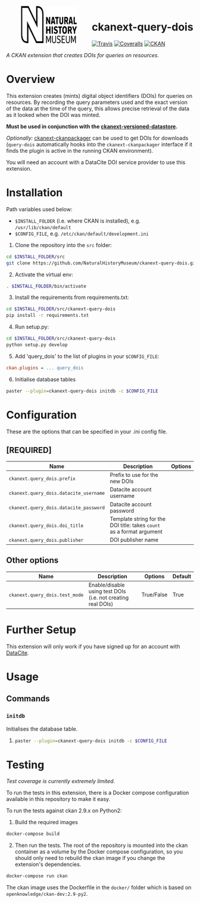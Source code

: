 <img src=".github/nhm-logo.svg" align="left" width="150px" height="100px" hspace="40"/>

# ckanext-query-dois

[![Travis](https://img.shields.io/travis/NaturalHistoryMuseum/ckanext-query-dois/master.svg?style=flat-square)](https://travis-ci.org/NaturalHistoryMuseum/ckanext-query-dois)
[![Coveralls](https://img.shields.io/coveralls/github/NaturalHistoryMuseum/ckanext-query-dois/master.svg?style=flat-square)](https://coveralls.io/github/NaturalHistoryMuseum/ckanext-query-dois)
[![CKAN](https://img.shields.io/badge/ckan-2.9.1-orange.svg?style=flat-square)](https://github.com/ckan/ckan)

_A CKAN extension that creates DOIs for queries on resources._


# Overview

This extension creates (mints) digital object identifiers (DOIs) for queries on resources. By recording the query parameters used and the exact version of the data at the time of the query, this allows precise retrieval of the data as it looked when the DOI was minted.

**Must be used in conjunction with the [ckanext-versioned-datastore](https://github.com/NaturalHistoryMuseum/ckanext-versioned-datastore).**

_Optionally:_ [ckanext-ckanpackager](https://github.com/NaturalHistoryMuseum/ckanext-ckanpackager) can be used to get DOIs for downloads (`query-dois` automatically hooks into the `ckanext-ckanpackager` interface if it finds the plugin is active in the running CKAN environment).

You will need an account with a DataCite DOI service provider to use this extension.


# Installation

Path variables used below:
- `$INSTALL_FOLDER` (i.e. where CKAN is installed), e.g. `/usr/lib/ckan/default`
- `$CONFIG_FILE`, e.g. `/etc/ckan/default/development.ini`

1. Clone the repository into the `src` folder:

  ```bash
  cd $INSTALL_FOLDER/src
  git clone https://github.com/NaturalHistoryMuseum/ckanext-query-dois.git
  ```

2. Activate the virtual env:

  ```bash
  . $INSTALL_FOLDER/bin/activate
  ```

3. Install the requirements from requirements.txt:

  ```bash
  cd $INSTALL_FOLDER/src/ckanext-query-dois
  pip install -r requirements.txt
  ```

4. Run setup.py:

  ```bash
  cd $INSTALL_FOLDER/src/ckanext-query-dois
  python setup.py develop
  ```

5. Add 'query_dois' to the list of plugins in your `$CONFIG_FILE`:

  ```ini
  ckan.plugins = ... query_dois
  ```

6. Initialise database tables

  ```bash
  paster --plugin=ckanext-query-dois initdb -c $CONFIG_FILE
  ```

# Configuration

These are the options that can be specified in your .ini config file.

## **[REQUIRED]**

Name|Description|Options
--|--|--
`ckanext.query_dois.prefix`|Prefix to use for the new DOIs|
`ckanext.query_dois.datacite_username`|Datacite account username|
`ckanext.query_dois.datacite_password`|Datacite account password|
`ckanext.query_dois.doi_title`|Template string for the DOI title: takes `count` as a format argument|
`ckanext.query_dois.publisher`|DOI publisher name|

## Other options

Name|Description|Options|Default
--|--|--|--
`ckanext.query_dois.test_mode`|Enable/disable using test DOIs (i.e. not creating real DOIs)|True/False|True


# Further Setup

This extension will only work if you have signed up for an account with [DataCite](https://datacite.org).


# Usage

## Commands

### `initdb`
Initialises the database table.

1.
    ```bash
    paster --plugin=ckanext-query-dois initdb -c $CONFIG_FILE
    ```


# Testing
_Test coverage is currently extremely limited._

To run the tests in this extension, there is a Docker compose configuration available in this
repository to make it easy.

To run the tests against ckan 2.9.x on Python2:

1. Build the required images
```bash
docker-compose build
```

2. Then run the tests.
   The root of the repository is mounted into the ckan container as a volume by the Docker compose
   configuration, so you should only need to rebuild the ckan image if you change the extension's
   dependencies.
```bash
docker-compose run ckan
```

The ckan image uses the Dockerfile in the `docker/` folder which is based on `openknowledge/ckan-dev:2.9-py2`.
